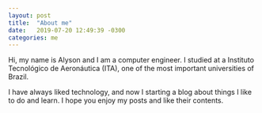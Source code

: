 ```yaml
---
layout: post
title:  "About me"
date:   2019-07-20 12:49:39 -0300
categories: me
---
```

Hi, my name is Alyson and I am a computer engineer. I studied at a Instituto
Tecnológico de Aeronáutica (ITA), one of the most important universities of Brazil.

I have always liked technology, and now I starting a blog about things I like
to do and learn. I hope you enjoy my posts and like their contents.
